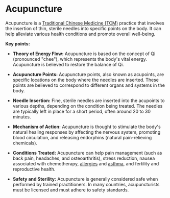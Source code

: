 # Acupuncture

Acupuncture is a [Traditional Chinese Medicine (TCM)](../traditional-chinese-medicine/) practice that involves the insertion of thin, sterile needles into specific points on the body. It can help alleviate various health conditions and promote overall well-being.

**Key points:**

* **Theory of Energy Flow:** Acupuncture is based on the concept of Qi (pronounced "chee"), which represents the body's vital energy. Acupuncture is believed to restore the balance of Qi.

* **Acupuncture Points:** Acupuncture points, also known as acupoints, are specific locations on the body where the needles are inserted. These points are believed to correspond to different organs and systems in the body.

* **Needle Insertion:** Fine, sterile needles are inserted into the acupoints to various depths, depending on the condition being treated. The needles are typically left in place for a short period, often around 20 to 30 minutes.

* **Mechanism of Action:** Acupuncture is thought to stimulate the body's natural healing responses by affecting the nervous system, promoting blood circulation, and releasing endorphins (natural pain-relieving chemicals).

* **Conditions Treated:** Acupuncture can help pain management (such as back pain, headaches, and osteoarthritis), stress reduction, nausea associated with chemotherapy, [allergies](../allergies/) and [asthma](../asthma/), and fertility and reproductive health.

* **Safety and Sterility:** Acupuncture is generally considered safe when performed by trained practitioners. In many countries, acupuncturists must be licensed and must adhere to safety standards.

